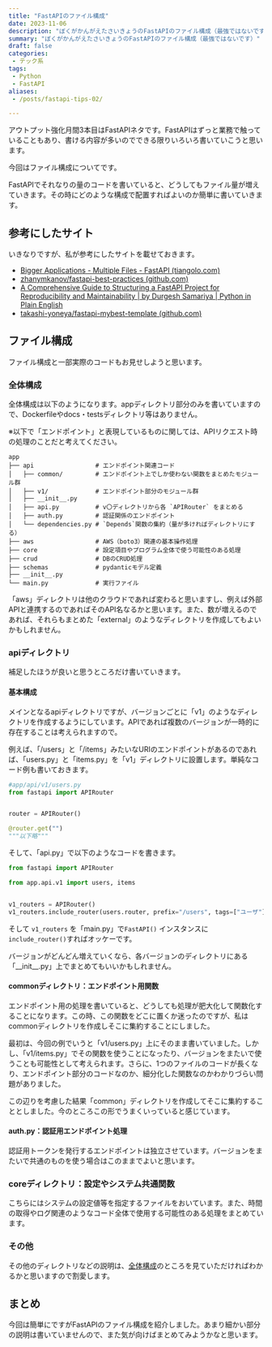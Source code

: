 ```yaml
---
title: "FastAPIのファイル構成"
date: 2023-11-06
description: "ぼくがかんがえたさいきょうのFastAPIのファイル構成（最強ではないです）"
summary: "ぼくがかんがえたさいきょうのFastAPIのファイル構成（最強ではないです）"
draft: false
categories:
 - テック系
tags:
 - Python
 - FastAPI
aliases:
 - /posts/fastapi-tips-02/

---
```


アウトプット強化月間3本目はFastAPIネタです。FastAPIはずっと業務で触っていることもあり、書ける内容が多いのでできる限りいろいろ書いていこうと思います。

今回はファイル構成についてです。

FastAPIでそれなりの量のコードを書いていると、どうしてもファイル量が増えていきます。その時にどのような構成で配置すればよいのか簡単に書いていきます。

## 参考にしたサイト

いきなりですが、私が参考にしたサイトを載せておきます。

- [Bigger Applications - Multiple Files - FastAPI (tiangolo.com)](https://fastapi.tiangolo.com/tutorial/bigger-applications/)
- [zhanymkanov/fastapi-best-practices (github.com)](https://github.com/zhanymkanov/fastapi-best-practices)
- [A Comprehensive Guide to Structuring a FastAPI Project for Reproducibility and Maintainability | by Durgesh Samariya | Python in Plain English](https://python.plainenglish.io/a-comprehensive-guide-to-structuring-a-fastapi-project-for-reproducibility-and-maintainability-1705c41dac41)
- [takashi-yoneya/fastapi-mybest-template (github.com)](https://github.com/takashi-yoneya/fastapi-mybest-template)

## ファイル構成

ファイル構成と一部実際のコードもお見せしようと思います。

### 全体構成

全体構成は以下のようになります。appディレクトリ部分のみを書いていますので、Dockerfileやdocs・testsディレクトリ等はありません。




※以下で「エンドポイント」と表現しているものに関しては、APIリクエスト時の処理のことだと考えてください。

```text
app 
├── api                 # エンドポイント関連コード
│   ├── common/         # エンドポイント上でしか使わない関数をまとめたモジュール群
│   ├── v1/             # エンドポイント部分のモジュール群
│   ├── __init__.py
│   ├── api.py          # v〇ディレクトリから各 `APIRouter` をまとめる 
│   ├── auth.py         # 認証関係のエンドポイント
│   └── dependencies.py # `Depends`関数の集約（量が多ければディレクトリにする）
├── aws                 # AWS（boto3）関連の基本操作処理
├── core                # 設定項目やプログラム全体で使う可能性のある処理
├── crud                # DBのCRUD処理
├── schemas             # pydanticモデル定義
├── __init__.py
└── main.py             # 実行ファイル
```

「aws」ディレクトリは他のクラウドであれば変わると思いますし、例えば外部APIと連携するのであればそのAPI名なるかと思います。また、数が増えるのであれば、それらもまとめた「external」のようなディレクトリを作成してもよいかもしれません。

### apiディレクトリ

補足したほうが良いと思うところだけ書いていきます。

#### 基本構成

メインとなるapiディレクトリですが、バージョンごとに「v1」のようなディレクトリを作成するようにしています。APIであれば複数のバージョンが一時的に存在することは考えられますので。

例えば、「/users」と「/items」みたいなURIのエンドポイントがあるのであれば、「users.py」と「items.py」を「v1」ディレクトリに設置します。単純なコード例も書いておきます。

```python
#app/api/v1/users.py
from fastapi import APIRouter


router = APIRouter()

@router.get("")
"""以下略"""
```

そして、「api.py」で以下のようなコードを書きます。

```python:app/api/api.py
from fastapi import APIRouter

from app.api.v1 import users, items


v1_routers = APIRouter()
v1_routers.include_router(users.router, prefix="/users", tags=["ユーザ"])
```

そして `v1_routers` を「main.py」で`FastAPI()` インスタンスに `include_router()`すればオッケーです。

バージョンがどんどん増えていくなら、各バージョンのディレクトリにある「_\_init\_\_.py」上でまとめてもいいかもしれません。

#### commonディレクトリ：エンドポイント用関数

エンドポイント用の処理を書いていると、どうしても処理が肥大化して関数化することになります。この時、この関数をどこに置くか迷ったのですが、私はcommonディレクトリを作成しそこに集約することにしました。

最初は、今回の例でいうと「v1/users.py」上にそのまま書いていました。しかし、「v1/items.py」でその関数を使うことになったり、バージョンをまたいで使うことも可能性として考えられます。さらに、1つのファイルのコードが長くなり、エンドポイント部分のコードなのか、細分化した関数なのかわかりづらい問題がありました。

この辺りを考慮した結果「common」ディレクトリを作成してそこに集約することとしました。今のところこの形でうまくいっていると感じています。

#### auth.py：認証用エンドポイント処理

認証用トークンを発行するエンドポイントは独立させています。バージョンをまたいで共通のものを使う場合はこのままでよいと思います。

### coreディレクトリ：設定やシステム共通関数

こちらにはシステムの設定値等を指定するファイルをおいています。また、時間の取得やログ関連のようなコード全体で使用する可能性のある処理をまとめています。

### その他

その他のディレクトリなどの説明は、[全体構成](#全体構成)のところを見ていただければわかるかと思いますので割愛します。

## まとめ

今回は簡単にですがFastAPIのファイル構成を紹介しました。あまり細かい部分の説明は書いていませんので、また気が向けばまとめてみようかなと思います。